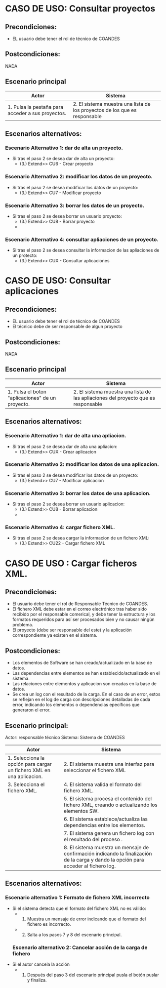 # CASO DE USO: Consultar proyectos

## Precondiciones: 

- EL usuario debe tener el rol de técnico de COANDES

## Postcondiciones:
NADA

## Escenario principal

|         Actor                                                             |       Sistema                                                            |
|---------------------------------------------------------------------------|---------------------------------------------------------------------------|
| 1. Pulsa la pestaña para acceder a sus proyectos. | 2. El sistema muestra una lista de los proyectos de los que es responsable                     |

## Escenarios alternativos:
### Escenario Alternativo 1: dar de alta un proyecto.
  - Si tras el paso 2 se desea dar de alta un proyecto:
    - (3.) Extend>> CU6 - Crear proyecto
    
### Escenario Alternativo 2:  modificar  los datos de un proyecto.
  - Si tras el paso 2 se desea modificar los datos de un proyecto:
    - (3.) Extend>> CU7 - Modificar proyecto
    
### Escenario Alternativo 3: borrar los datos de un proyecto.
   - Si tras el paso 2 se desea borrar un usuario proyecto:
     - (3.) Extend>> CU8 - Borrar proyecto
     - 
### Escenario Alternativo 4: consultar apliaciones de un proyecto.
   - Si tras el paso 2 se desea consultar la informacion de las apliaciones de un protecto:
     - (3.) Extend>> CUX - Consultar aplicaciones
    


# CASO DE USO: Consultar aplicaciones

## Precondiciones: 

- EL usuario debe tener el rol de técnico de COANDES
- El técnico debe de ser responsable de algun proyecto

## Postcondiciones:
NADA

## Escenario principal

|         Actor                                                             |       Sistema                                                            |
|---------------------------------------------------------------------------|---------------------------------------------------------------------------|
| 1. Pulsa el boton "aplicaciones" de un proyecto. | 2. El sistema muestra una lista de las apliaciones del proyecto que es responsable                  |

## Escenarios alternativos:
### Escenario Alternativo 1: dar de alta una apliacion.
  - Si tras el paso 2 se desea dar de alta una apliacion:
    - (3.) Extend>> CUX - Crear aplicacion
    
### Escenario Alternativo 2:  modificar  los datos de una aplicacion.
  - Si tras el paso 2 se desea modificar los datos de un proyecto:
    - (3.) Extend>> CU7 - Modificar aplicacion
    
### Escenario Alternativo 3: borrar los datos de una aplicacion.
   - Si tras el paso 2 se desea borrar un usuario aplicacion:
     - (3.) Extend>> CU8 - Borrar aplicacion
     - 
### Escenario Alternativo 4: cargar fichero XML.
   - Si tras el paso 2 se desea cargar la informacion de un fichero XML:
     - (3.) Extend>> CU22 - Cargar fichero XML



# CASO DE USO : Cargar ficheros XML. 

## Precondiciones: 
- El usuario debe tener  el rol de Responsable Técnico de COANDES.
- El fichero XML debe estar en el correo electrónico tras haber sido recibido por el responsable comerical,
 y debe tener la estructura y los formatos requeridos para así ser procesados bien y no causar ningún problema.
- El proyecto (debe ser responsable del este) y la aplicación correspondiente ya existen en el sistema.

## Postcondiciones: 
- Los elementos de Software se han creado/actualizado en la base de datos.
- Las dependencias entre elementos se han establecido/actualizado en el sistema.
- Las relaciones entre elementos y aplicacion son creadas en la base de datos.
- Se crea un log con el resultado de la carga. En el caso de un error, estos se reflejan en el log de carga con
  descripciones detalladas de cada error, indicando los elementos o dependencias epecíficos que generaron el error.

## Escenario principal: 
Actor: responsable técnico
Sistema: Sistema de COANDES


|         Actor                                                             |       Sistema                                                            |
|---------------------------------------------------------------------------|---------------------------------------------------------------------------|
| 1. Selecciona la opción para cargar un fichero XML en una aplicacion. | 2. El sistema muestra una interfaz para seleccionar el fichero XML                     |
| 3. Selecciona el fichero XML. | 4. El sistema valida el formato del fichero XML.                       |
|                          | 5. El sistema procesa el contenido del fichero XML, creando o actualizando los elementos SW.                                              |
|                          | 6. El sistema establece/actualiza las dependencias entre los elementos.                     |
|                          | 7. El sistema genera un fichero log con el resultado del proceso .|
|                          | 8. El sistema muestra un mensaje de confirmación indicando la finalización de la carga y dando la opción para acceder al fichero log.                     |


## Escenarios alternativos: 
  ### Escenario alternativo 1: Formato de fichero XML incorrecto
- Si el sistema  detecta que el formato del fichero XML no es válido:
  -  1. Muestra un mensaje de error indicando que el formato del fichero es incorrecto.
  -  2. Salta a los pasos 7 y 8 del escenario principal.
  ### Escenario alternativo 2: Cancelar acción de la carga de fichero
- Si el autor cancela la acción
  - 1. Después del paso 3 del escenario principal pusla el botón puslar y finaliza. 

